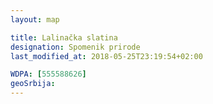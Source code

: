 ```yaml
---
layout: map

title: Lalinačka slatina
designation: Spomenik prirode
last_modified_at: 2018-05-25T23:19:54+02:00

WDPA: [555588626]
geoSrbija:
---
```

